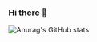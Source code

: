 ### Hi there 👋

<!--
**dasdipanjan04/dasdipanjan04** is a ✨ _special_ ✨ repository because its `README.md` (this file) appears on your GitHub profile.

Here are some ideas to get you started:

- 🔭 I’m currently working on a project named ExplAIstic which generate captions and hashtags for images and reels
- 🌱 I’m currently learning Web Develo
- 👯 I’m looking to collaborate on ExplAIstic
- 🤔 I’m looking for help with Web Development, mainly with HTML and CSS
- 💬 Ask me about Anything, if I don't it would love to collaborate
- 📫 How to reach me: will tell you later
- ⚡ Fun fact: C, C++, Mathematics and Statistics are my strgeths.
-->
![Anurag's GitHub stats](https://github-readme-stats.vercel.app/api?username=dasdipanjan04&show_icons=true&theme=radical)
